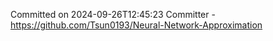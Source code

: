 Committed on 2024-09-26T12:45:23 
Committer - https://github.com/Tsun0193/Neural-Network-Approximation